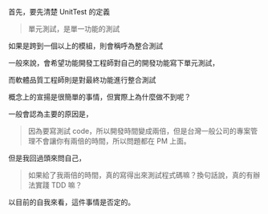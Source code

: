 首先，要先清楚 UnitTest 的定義

> 單元測試，是單一功能的測試

如果是跨到一個以上的模組，則會稱呼為整合測試

一般來說，會希望功能開發工程師對自己的開發功能寫下單元測試，

而軟體品質工程師則是對最終功能進行整合測試

概念上的宣揚是很簡單的事情，但實際上為什麼做不到呢？

一般會認為主要的原因是，

> 因為要寫測試 code，所以開發時間變成兩倍，但是台灣一般公司的專案管理不會讓你有兩倍的時間，所以問題都在 PM 上面。

但是我回過頭來問自己，

> 如果給了我兩倍的時間，真的寫得出來測試程式碼嘛？換句話說，真的有辦法實踐 TDD 嘛？

以目前的自我來看，這件事情是否定的。
